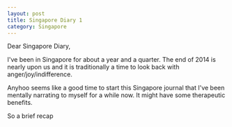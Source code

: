 ```yaml
---
layout: post
title: Singapore Diary 1
category: Singapore
---
```


Dear Singapore Diary,

I've been in Singapore for about a year and a quarter. The end of 2014 is nearly upon us and it is traditionally a time to look back with anger/joy/indifference.

Anyhoo seems like a good time to start this Singapore journal that I've been mentally narrating to myself for a while now. It might have some therapeutic benefits.

So a brief recap
